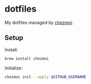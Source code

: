 # dotfiles

My dotfiles managed by [chezmoi](https://chezmoi.io).

## Setup

Install:

```sh
brew install chezmoi
```

Initialize:

```sh
chezmoi init --apply $GITHUB_USERNAME
```
